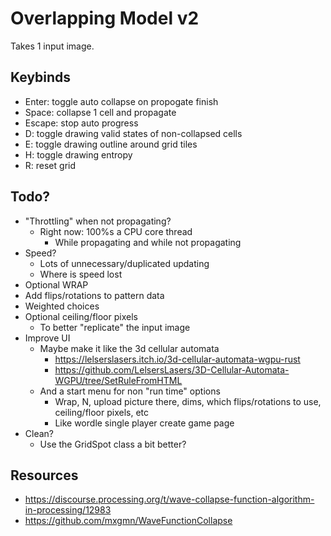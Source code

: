 # Overlapping Model v2

Takes 1 input image.

## Keybinds

- Enter: toggle auto collapse on propogate finish
- Space: collapse 1 cell and propagate
- Escape: stop auto progress
- D: toggle drawing valid states of non-collapsed cells
- E: toggle drawing outline around grid tiles
- H: toggle drawing entropy
- R: reset grid

## Todo?

- "Throttling" when not propagating?
    - Right now: 100%s a CPU core thread
        - While propagating and while not propagating
- Speed?
    - Lots of unnecessary/duplicated updating
    - Where is speed lost
- Optional WRAP
- Add flips/rotations to pattern data
- Weighted choices
- Optional ceiling/floor pixels
    - To better "replicate" the input image
- Improve UI
    - Maybe make it like the 3d cellular automata
        - https://lelserslasers.itch.io/3d-cellular-automata-wgpu-rust
        - https://github.com/LelsersLasers/3D-Cellular-Automata-WGPU/tree/SetRuleFromHTML
    - And a start menu for non "run time" options
        - Wrap, N, upload picture there, dims, which flips/rotations to use, ceiling/floor pixels, etc
        - Like wordle single player create game page
- Clean?
    - Use the GridSpot class a bit better?
## Resources

- https://discourse.processing.org/t/wave-collapse-function-algorithm-in-processing/12983
- https://github.com/mxgmn/WaveFunctionCollapse
